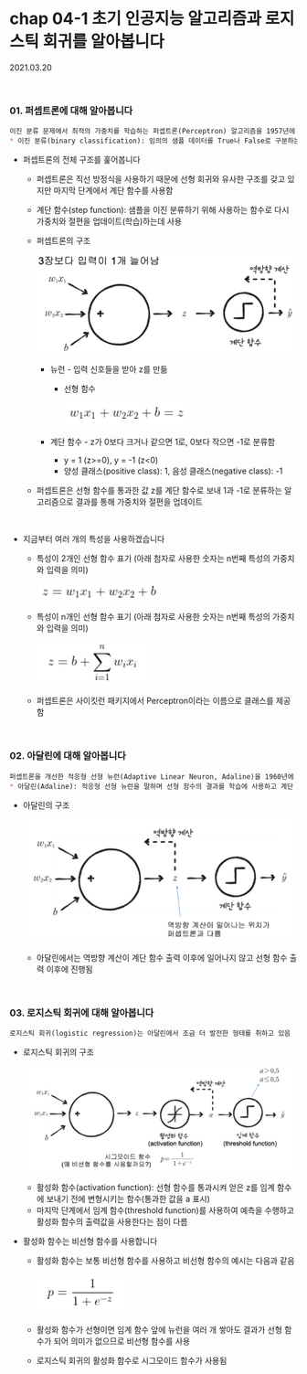# chap 04-1 초기 인공지능 알고리즘과 로지스틱 회귀를 알아봅니다

2021.03.20

<br>

### 01. 퍼셉트론에 대해 알아봅니다

```markdown
이진 분류 문제에서 최적의 가중치를 학습하는 퍼셉트론(Perceptron) 알고리즘을 1957년에 프랑크 로젠블라트가 발표함
* 이진 분류(binary classification): 임의의 샘플 데이터를 True나 False로 구분하는 문제
```

* 퍼셉트론의 전체 구조를 훑어봅니다

  * 퍼셉트론은 직선 방정식을 사용하기 때문에 선형 회귀와 유사한 구조를 갖고 있지만 마지막 단계에서 계단 함수를 사용함

  * 계단 함수(step function): 샘플을 이진 분류하기 위해 사용하는 함수로 다시 가중치와 절편을 업데이트(학습)하는데 사용

  * 퍼셉트론의 구조

    ![image01](https://github.com/hyunmin0317/DeepLearning_Study/blob/master/chap04/section01/github/image01.PNG?raw=true)

    * 뉴런 - 입력 신호들을 받아 z를 만듦

      * 선형 함수

        ![image02](https://github.com/hyunmin0317/DeepLearning_Study/blob/master/chap04/section01/github/image02.PNG?raw=true)

    * 계단 함수 - z가 0보다 크거나 같으면 1로, 0보다 작으면 -1로 분류함

      * y = 1 (z>=0), y = -1 (z<0)
      * 양성 클래스(positive class): 1, 음성 클래스(negative class): -1

  * 퍼셉트론은 선형 함수를 통과한 값 z를 계단 함수로 보내 1과 -1로 분류하는 알고리즘으로 결과를 통해 가중치와 절편을 업데이트

<br>

* 지금부터 여러 개의 특성을 사용하겠습니다

  * 특성이 2개인 선형 함수 표기 (아래 첨자로 사용한 숫자는 n번째 특성의 가중치와 입력을 의미)

    ![image03](https://github.com/hyunmin0317/DeepLearning_Study/blob/master/chap04/section01/github/image03.PNG?raw=true)

  * 특성이 n개인 선형 함수 표기 (아래 첨자로 사용한 숫자는 n번째 특성의 가중치와 입력을 의미)

    ![image04](https://github.com/hyunmin0317/DeepLearning_Study/blob/master/chap04/section01/github/image04.PNG?raw=true)

  * 퍼셉트론은 사이킷런 패키지에서 Perceptron이라는 이름으로 클래스를 제공함

<br>

### 02. 아달린에 대해 알아봅니다

```markdown
퍼셉트론을 개선한 적응형 선형 뉴런(Adaptive Linear Neuron, Adaline)을 1960년에 버나드 위드로우와 테드 호프가 발표함
* 아달린(Adaline): 적응형 선형 뉴런을 말하며 선형 함수의 결과를 학습에 사용하고 계단 함수의 결과는 예측에만 활용함
```

* 아달린의 구조

  ![image05](https://github.com/hyunmin0317/DeepLearning_Study/blob/master/chap04/section01/github/image05.PNG?raw=true)

  * 아달린에서는 역방향 계산이 계단 함수 출력 이후에 일어나지 않고 선형 함수 출력 이후에 진행됨

<br>

### 03. 로지스틱 회귀에 대해 알아봅니다

```markdown
로지스틱 회귀(logistic regression)는 아달린에서 조금 더 발전한 형태를 취하고 있음
```

* 로지스틱 회귀의 구조

  ![image06](https://github.com/hyunmin0317/DeepLearning_Study/blob/master/chap04/section01/github/image06.PNG?raw=true)

  * 활성화 함수(activation function): 선형 함수를 통과시켜 얻은 z를 임계 함수에 보내기 전에 변형시키는 함수(통과한 값을 a 표시)
  * 마지막 단계에서 임계 함수(threshold function)를 사용하여 예측을 수행하고 활성화 함수의 출력값을 사용한다는 점이 다름

* 활성화 함수는 비선형 함수를 사용합니다

  * 활성화 함수는 보통 비선형 함수를 사용하고 비선형 함수의 예시는 다음과 같음

    ![image07](https://github.com/hyunmin0317/DeepLearning_Study/blob/master/chap04/section01/github/image07.PNG?raw=true)

  * 활성화 함수가 선형이면 임계 함수 앞에 뉴런을 여러 개 쌓아도 결과가 선형 함수가 되어 의미가 없으므로 비선형 함수를 사용

  * 로지스틱 회귀의 활성화 함수로 시그모이드 함수가 사용됨

